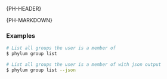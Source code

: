 {PH-HEADER}

{PH-MARKDOWN}

### Examples

```sh
# List all groups the user is a member of
$ phylum group list

# List all groups the user is a member of with json output
$ phylum group list --json
```
